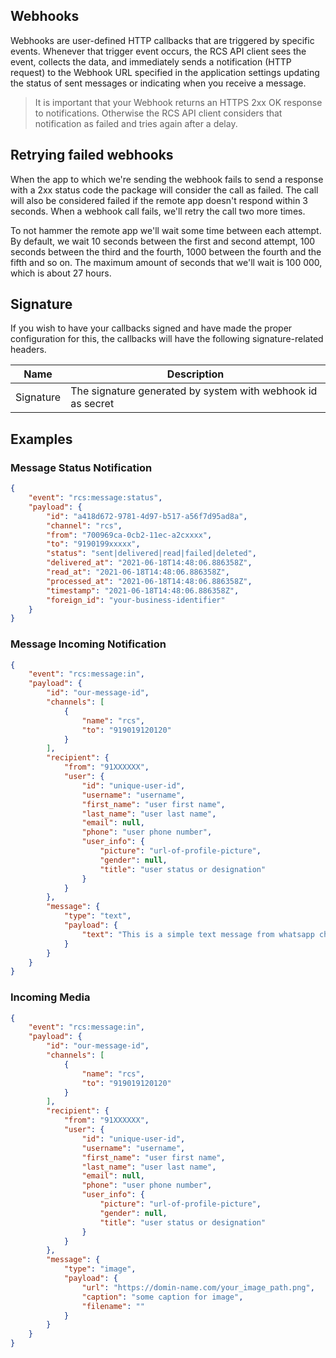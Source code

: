 ## Webhooks

Webhooks are user-defined HTTP callbacks that are triggered by specific events. Whenever that trigger event occurs, the RCS API client sees the event, collects the data, and immediately sends a notification (HTTP request) to the Webhook URL specified in the application settings updating the status of sent messages or indicating when you receive a message.

> It is important that your Webhook returns an HTTPS 2xx OK response to notifications. Otherwise the RCS API client considers that notification as failed and tries again after a delay.

## Retrying failed webhooks

When the app to which we're sending the webhook fails to send a response with a 2xx status code the package will consider the call as failed. The call will also be considered failed if the remote app doesn't respond within 3 seconds. When a webhook call fails, we'll retry the call two more times.

To not hammer the remote app we'll wait some time between each attempt. By default, we wait 10 seconds between the first and second attempt, 100 seconds between the third and the fourth, 1000 between the fourth and the fifth and so on. The maximum amount of seconds that we'll wait is 100 000, which is about 27 hours.

## Signature

If you wish to have your callbacks signed and have made the proper configuration for this, the callbacks will have the following signature-related headers.

| Name      | Description                                                 |
| --------- | ----------------------------------------------------------- |
| Signature | The signature generated by system with webhook id as secret |

## Examples

### Message Status Notification

```json
{
    "event": "rcs:message:status",
    "payload": {
        "id": "a418d672-9781-4d97-b517-a56f7d95ad8a",
        "channel": "rcs",
        "from": "700969ca-0cb2-11ec-a2cxxxx",
        "to": "9190199xxxxx",
        "status": "sent|delivered|read|failed|deleted",
        "delivered_at": "2021-06-18T14:48:06.886358Z",
        "read_at": "2021-06-18T14:48:06.886358Z",
        "processed_at": "2021-06-18T14:48:06.886358Z",
        "timestamp": "2021-06-18T14:48:06.886358Z",
        "foreign_id": "your-business-identifier"
    }
}
```

### Message Incoming Notification

```json
{
    "event": "rcs:message:in",
    "payload": {
        "id": "our-message-id",
        "channels": [
            {
                "name": "rcs",
                "to": "919019120120"
            }
        ],
        "recipient": {
            "from": "91XXXXXX",
            "user": {
                "id": "unique-user-id",
                "username": "username",
                "first_name": "user first name",
                "last_name": "user last name",
                "email": null,
                "phone": "user phone number",
                "user_info": {
                    "picture": "url-of-profile-picture",
                    "gender": null,
                    "title": "user status or designation"
                }
            }
        },
        "message": {
            "type": "text",
            "payload": {
                "text": "This is a simple text message from whatsapp channel"
            }
        }
    }
}
```

### Incoming Media

```json
{
    "event": "rcs:message:in",
    "payload": {
        "id": "our-message-id",
        "channels": [
            {
                "name": "rcs",
                "to": "919019120120"
            }
        ],
        "recipient": {
            "from": "91XXXXXX",
            "user": {
                "id": "unique-user-id",
                "username": "username",
                "first_name": "user first name",
                "last_name": "user last name",
                "email": null,
                "phone": "user phone number",
                "user_info": {
                    "picture": "url-of-profile-picture",
                    "gender": null,
                    "title": "user status or designation"
                }
            }
        },
        "message": {
            "type": "image",
            "payload": {
                "url": "https://domin-name.com/your_image_path.png",
                "caption": "some caption for image",
                "filename": ""
            }
        }
    }
}
```
